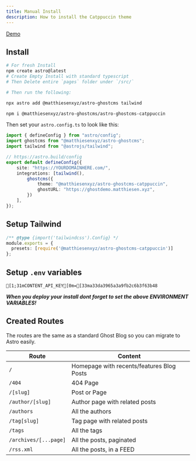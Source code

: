 ```yaml
---
title: Manual Install
description: How to install the Catppuccin theme
---
```


[Demo](https://catppuccindark-demo.astro-ghostcms.xyz/)

## Install

```sh
# For fresh Install
npm create astro@latest
# Create Empty Install with standard typescript
# Then Delete entire `pages` folder under `/src/`

# Then run the following:

npx astro add @matthiesenxyz/astro-ghostcms tailwind

npm i @matthiesenxyz/astro-ghostcms/astro-ghostcms-catppuccin
```

Then set your `astro.config.ts` to look like this:

```ts frame="code" title="astro.config.ts"
import { defineConfig } from "astro/config";
import ghostcms from "@matthiesenxyz/astro-ghostcms";
import tailwind from "@astrojs/tailwind";

// https://astro.build/config
export default defineConfig({
	site: "https://YOURDOMAINHERE.com/",
	integrations: [tailwind(),
		ghostcms({
			theme: "@matthiesenxyz/astro-ghostcms-catppuccin",
			ghostURL: "https://ghostdemo.matthiesen.xyz",
		})
	],
});
```

## Setup Tailwind

```ts frame="code" title="tailwind.config.cjs"
/** @type {import('tailwindcss').Config} */
module.exports = {
  presets: [require('@matthiesenxyz/astro-ghostcms-catppuccin')] 
};
```

## Setup `.env` variables

```ansi frame="code" title=".env"
[1;31mCONTENT_API_KEY[0m=[33ma33da3965a3a9fb2c6b3f63b48
```

***When you deploy your install dont forget to set the above ENVIRONMENT VARIABLES!***

## Created Routes

The routes are the same as a standard Ghost Blog so you can migrate to Astro easily.

| Route                 | Content                                   |
| --------------------- | ----------------------------------------- |
| `/`                   | Homepage with recents/features Blog Posts |
| `/404`                | 404 Page                                  |
| `/[slug]`             | Post or Page                              |
| `/author/[slug]`      | Author page with related posts            |
| `/authors`            | All the authors                           |
| `/tag[slug]`          | Tag page with related posts               |
| `/tags`               | All the tags                              |
| `/archives/[...page]` | All the posts, paginated                  |
| `/rss.xml`            | All the posts, in a FEED                  |
